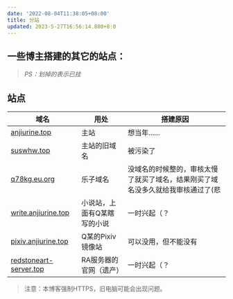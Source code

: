 ```yaml
---
date: '2022-08-04T11:38:05+08:00'
title: 分站
updated: 2023-5-27T16:56:14.880+8:0
---
```

## 一些博主搭建的其它的站点：

> *PS：划掉的表示已挂*

## 站点

| 域名 | 用处 | 搭建原因 |
| --- | --- | --- |
| <a href="https://anjiurine.top/">anjiurine.top</a> | 主站  | 想当年...... |
| <a href="https://suswhw.top/">suswhw.top</a> | 主站的旧域名  | 被污染了 |
| <a href="https://q78kg.eu.org/">q78kg.eu.org</a> | 乐子域名 | 没域名的时候整的，审核太慢了就买了域名，结果刚买了域名没多久就给我审核通过了(悲 |
| <a href="https://write.anjiurine.top/">write.anjiurine.top</a> | 小说站，上面有Q某瞎写的小说 | 一时兴起（？ |
| <a href="https://pixiv.anjiurine.top/">pixiv.anjiurine.top</a> | Q某的Pixiv镜像站 | 可以没用，但不能没有 |
| <a href="https://redstoneart-server.top/">redstoneart-server.top</a> | RA服务器的官网（遗产） | 一时兴起（？ |

> 注意：本博客强制HTTPS，旧电脑可能会出现问题。

<style>
#article-container a:not(.post-meta__tags):not(img):not(a[data-fancybox]):hover{
    border-radius: 6px;
    background-color: #425aef;
    text-decoration: none!important;
    color:#fff!important;
    border:none;
    box-shadow: #dadada 0 0 8px 2px;
}
#article-container a:not(.post-meta__tags):not(.headerlink):not(a[data-fancybox]){
    /* padding:0 2px; */
    /* text-decoration: 1px solid #425aef; */
    /* text-decoration: underline; */
    border-bottom: 2px solid #425aef;
    color:var(--font-color);
    padding:4px
}
</style>
